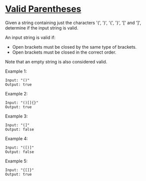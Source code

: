 [Valid Parentheses](https://leetcode.com/problems/valid-parentheses/)
===================
Given a string containing just the characters '(', ')', '{', '}', '[' and ']',
determine if the input string is valid.

An input string is valid if:

 - Open brackets must be closed by the same type of brackets.
 - Open brackets must be closed in the correct order.

Note that an empty string is also considered valid.

Example 1:
```
Input: "()"
Output: true
```

Example 2:
```
Input: "()[]{}"
Output: true
```

Example 3:
```
Input: "(]"
Output: false
```

Example 4:
```
Input: "([)]"
Output: false
```

Example 5:
```
Input: "{[]}"
Output: true
```
